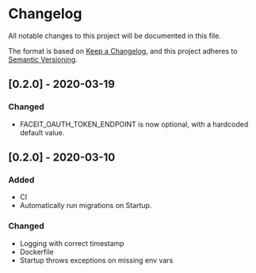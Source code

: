 # Changelog
All notable changes to this project will be documented in this file.

The format is based on [Keep a Changelog](https://keepachangelog.com/en/1.0.0/),
and this project adheres to [Semantic Versioning](https://semver.org/spec/v2.0.0.html).

## [0.2.0] - 2020-03-19
### Changed
- FACEIT_OAUTH_TOKEN_ENDPOINT is now optional, with a hardcoded default value.

## [0.2.0] - 2020-03-10
### Added
- CI
- Automatically run migrations on Startup.

### Changed
- Logging with correct timestamp
- Dockerfile
- Startup throws exceptions on missing env vars